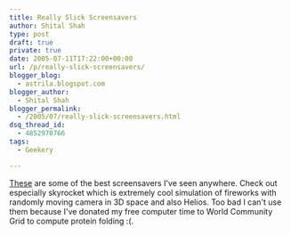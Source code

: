 ```yaml
---
title: Really Slick Screensavers
author: Shital Shah
type: post
draft: true
private: true
date: 2005-07-11T17:22:00+00:00
url: /p/really-slick-screensavers/
blogger_blog:
  - astrila.blogspot.com
blogger_author:
  - Shital Shah
blogger_permalink:
  - /2005/07/really-slick-screensavers.html
dsq_thread_id:
  - 4852970766
tags:
  - Geekery

---
```

[These][1] are some of the best screensavers I've seen anywhere. Check out especially skyrocket which is extremely cool simulation of fireworks with randomly moving camera in 3D space and also Helios. Too bad I can't use them because I've donated my free computer time to World Community Grid to compute protein folding :(.

 [1]: http://www.reallyslick.com/